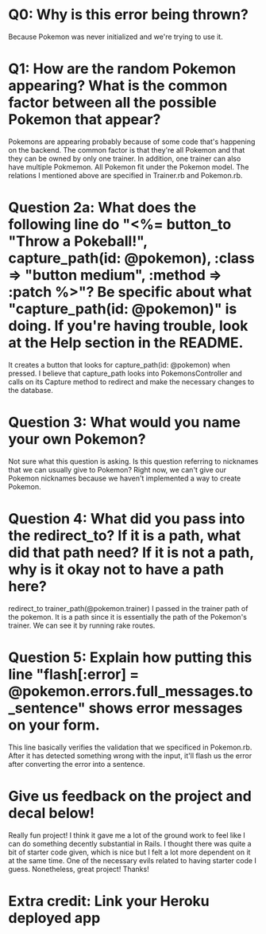 # Q0: Why is this error being thrown?

Because Pokemon was never initialized and we're trying to use it.

# Q1: How are the random Pokemon appearing? What is the common factor between all the possible Pokemon that appear?

Pokemons are appearing probably because of some code that's happening on the backend. The common factor is that they're all Pokemon and that they can be owned by only one trainer. In addition, one trainer can also have multiple Pokmemon. All Pokemon fit under the Pokemon model. The relations I mentioned above are specified in Trainer.rb and Pokemon.rb.

# Question 2a: What does the following line do "<%= button_to "Throw a Pokeball!", capture_path(id: @pokemon), :class => "button medium", :method => :patch %>"? Be specific about what "capture_path(id: @pokemon)" is doing. If you're having trouble, look at the Help section in the README.

It creates a button that looks for capture_path(id: @pokemon) when pressed. I believe that capture_path looks into PokemonsController and calls on its Capture method to redirect and make the necessary changes to the database.

# Question 3: What would you name your own Pokemon?

Not sure what this question is asking. Is this question referring to nicknames that we can usually give to Pokemon? Right now, we can't give our Pokemon nicknames because we haven't implemented a way to create Pokemon.

# Question 4: What did you pass into the redirect_to? If it is a path, what did that path need? If it is not a path, why is it okay not to have a path here?

redirect_to trainer_path(@pokemon.trainer)
I passed in the trainer path of the pokemon. It is a path since it is essentially the path of the Pokemon's trainer. We can see it by running rake routes.

# Question 5: Explain how putting this line "flash[:error] = @pokemon.errors.full_messages.to_sentence" shows error messages on your form.

This line basically verifies the validation that we specificed in Pokemon.rb. After it has detected something wrong with the input, it'll flash us the error after converting the error into a sentence.

# Give us feedback on the project and decal below!

Really fun project! I think it gave me a lot of the ground work to feel like I can do something decently substantial in Rails. I thought there was quite a bit of starter code given, which is nice but I felt a lot more dependent on it at the same time. One of the necessary evils related to having starter code I guess. Nonetheless, great project! Thanks!

# Extra credit: Link your Heroku deployed app
